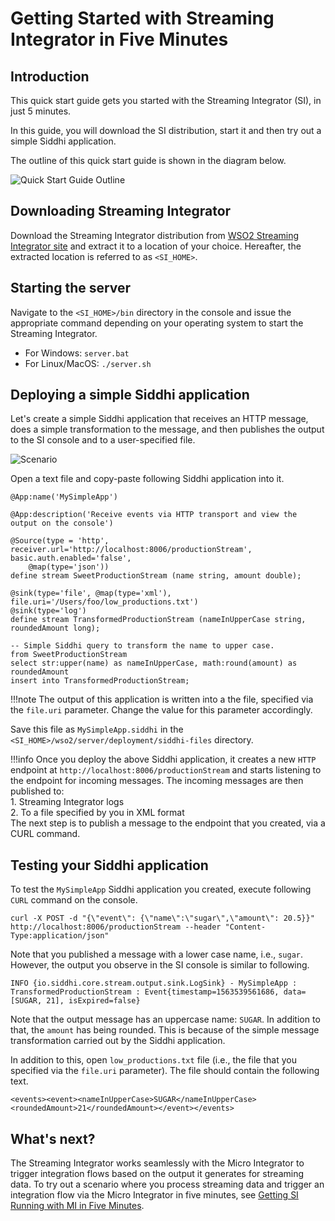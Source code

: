 # Getting Started with Streaming Integrator in Five Minutes

## Introduction

This quick start guide gets you started with the Streaming Integrator (SI), in just 5 minutes.


In this guide, you will download the SI distribution, start it and then try out a simple Siddhi application.

The outline of this quick start guide is shown in the diagram below.

![Quick Start Guide Outline](../../images/qsg/qsg-outline.png)

## Downloading Streaming Integrator

Download the Streaming Integrator distribution from [WSO2 Streaming Integrator site](https://wso2.com/integration/streaming-integrator/) and extract it to a location of your choice. Hereafter, the extracted location is referred to as `<SI_HOME>`.

## Starting the server

Navigate to the `<SI_HOME>/bin` directory in the console and issue the appropriate command depending on your operating system to start the Streaming Integrator. <br/>

- For Windows: `server.bat`
- For Linux/MacOS: `./server.sh`

## Deploying a simple Siddhi application

Let's create a simple Siddhi application that receives an HTTP message, does a simple transformation to the message, and then publishes the output to the SI console and to a user-specified file.

![Scenario](../../images/quick-start-guide-101/quick-start.png)

Open a text file and copy-paste following Siddhi application into it.

```
@App:name('MySimpleApp')

@App:description('Receive events via HTTP transport and view the output on the console')

@Source(type = 'http', receiver.url='http://localhost:8006/productionStream', basic.auth.enabled='false',
    @map(type='json'))
define stream SweetProductionStream (name string, amount double);

@sink(type='file', @map(type='xml'), file.uri='/Users/foo/low_productions.txt')
@sink(type='log')
define stream TransformedProductionStream (nameInUpperCase string, roundedAmount long);

-- Simple Siddhi query to transform the name to upper case.
from SweetProductionStream
select str:upper(name) as nameInUpperCase, math:round(amount) as roundedAmount
insert into TransformedProductionStream;
```

!!!note
    The output of this application is written into a the file, specified via the `file.uri` parameter. Change the value for this parameter accordingly.

Save this file as `MySimpleApp.siddhi` in the `<SI_HOME>/wso2/server/deployment/siddhi-files` directory.

!!!info
    Once you deploy the above Siddhi application, it creates a new `HTTP` endpoint at `http://localhost:8006/productionStream` and starts listening to the endpoint for incoming messages. The incoming messages are then published to:<br/>
    1. Streaming Integrator logs<br/>
    2. To a file specified by you in XML format<br/>
    The next step is to publish a message to the endpoint that you created, via a CURL command.

## Testing your Siddhi application

To test the `MySimpleApp` Siddhi application you created, execute following `CURL` command on the console.

```
curl -X POST -d "{\"event\": {\"name\":\"sugar\",\"amount\": 20.5}}"  http://localhost:8006/productionStream --header "Content-Type:application/json"
```

Note that you published a message with a lower case name, i.e., `sugar`. However, the output you observe in the SI console is similar to following.

```
INFO {io.siddhi.core.stream.output.sink.LogSink} - MySimpleApp : TransformedProductionStream : Event{timestamp=1563539561686, data=[SUGAR, 21], isExpired=false}
```

Note that the output message has an uppercase name: `SUGAR`. In addition to that, the `amount` has being rounded. This is because of the simple message transformation carried out by the Siddhi application.

In addition to this, open `low_productions.txt` file (i.e., the file that you specified via the `file.uri` parameter). The file should contain the following text.

```
<events><event><nameInUpperCase>SUGAR</nameInUpperCase><roundedAmount>21</roundedAmount></event></events>
``` 

## What's next?

The Streaming Integrator works seamlessly with the Micro Integrator to trigger integration flows based on the output it generates for streaming data. To try out a scenario where you process streaming data and trigger an integration flow via the Micro Integrator in five minutes, see [Getting SI Running with MI in Five Minutes](hello-world-with-mi.md).
